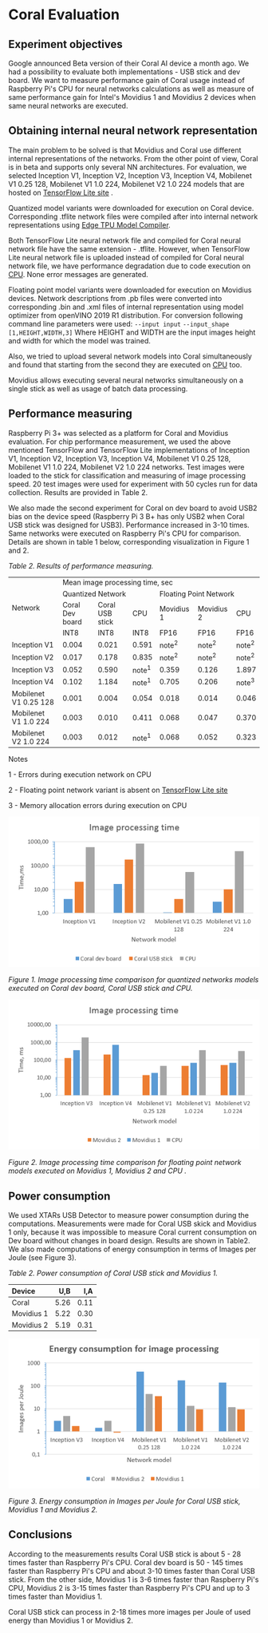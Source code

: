 # Coral Evaluation 

## Experiment objectives
Google announced Beta version of their Coral AI device a month ago.  We had a possibility to evaluate both implementations - USB stick and dev board. We want to measure performance gain of Coral usage instead of Raspberry Pi's CPU for neural networks calculations as well as measure of same performance gain for Intel's Movidius 1 and Movidius 2 devices when same neural networks are executed.
## Obtaining internal neural network representation
The main problem to be solved is that Movidius and Coral use different internal representations of the networks. From the other point of view, Coral is in beta and supports only several NN architectures. For evaluation, we selected Inception V1, Inception V2, Inception V3, Inception V4, Mobilenet V1 0.25 128, Mobilenet V1 1.0 224, Mobilenet V2 1.0 224 models that are hosted on [TensorFlow Lite site](https://www.tensorflow.org/lite/guide/hosted_models/) .

Quantized model variants were downloaded for execution on Coral device. Corresponding .tflite network files were compiled after into internal network representations using [Edge TPU Model Compiler](https://coral.withgoogle.com/web-compiler/). 

Both TensorFlow Lite neural network file and compiled for Coral neural network file have the same extension - .tflite. However, when TensorFlow Lite neural network file is uploaded instead of compiled for Coral neural network file, we have performance degradation due to code execution on [CPU](https://coral.withgoogle.com/static/images/compile-tflite-to-edgetpu.png). None error messages are generated. 

Floating point model variants were downloaded for execution on Movidius devices. Network descriptions from .pb files were converted into corresponding .bin and .xml files of internal representation using model optimizer from openVINO 2019 R1 distribution. For conversion following command line parameters were used:
`--input input`
`--input_shape [1,HEIGHT,WIDTH,3]`
Where HEIGHT and WIDTH are the input images height and width for which the model was trained.

Also, we tried to upload several network models into Coral simultaneously and found that starting from the second they are executed on  [CPU](https://coral.withgoogle.com/static/images/compile-tflite-to-edgetpu.png) too. 

Movidius allows executing several neural networks simultaneously on a single stick as well as usage of batch data processing.   




## Performance measuring

Raspberry Pi 3+ was selected as a platform for Coral and Movidius evaluation. For chip performance measurement, we used the above mentioned  TensorFlow and TensorFlow Lite implementations of Inception V1, Inception V2, Inception V3, Inception V4, Mobilenet V1 0.25 128, Mobilenet V1 1.0 224, Mobilenet V2 1.0 224 networks. Test images were loaded to the stick for classification and measuring of image processing speed. 20 test images were used for experiment with 50 cycles run for data collection. Results are provided in Table 2.

We also made the second experiment for Coral on dev board to avoid USB2 bias on the device speed (Raspberry Pi 3 B+ has only USB2 when Coral USB stick was designed for USB3). Performance increased in 3-10 times. Same networks were executed on Raspberry Pi's CPU for comparison. Details are shown in table 1 below, corresponding visualization in Figure 1 and 2.

*Table 2. Results of performance measuring.*

<table>
	<tr>
		<td rowspan="4">Network</td>
		<td colspan="6">Mean image processing time, sec</td>
	</tr>
	<tr>		
        <td colspan="3">Quantized Network</td>
		<td colspan="3">Floating Point Network</td>		
	</tr>
	<tr>		
        <td>Coral  Dev board</td>
		<td>Coral USB stick</td>
		<td>CPU</td>
		<td>Movidius 1</td>
		<td>Movidius 2</td>
		<td>CPU</td>
	</tr>
    <tr>		
        <td>INT8</td>
		<td>INT8</td>
		<td>INT8</td>
		<td>FP16</td>
		<td>FP16</td>
		<td>FP16</td>
	</tr>
	<tr>
        <td>Inception V1</td>
		<td>0.004</td>        
        <td>0.021</td>        
        <td>0.591</td> 
        <td>note<sup>2</sup></td>
        <td>note<sup>2</sup></td>
        <td>note<sup>2</sup></td>
	</tr>
	<tr>
		<td>Inception V2</td>
		<td>0.017</td>        
        <td>0.178</td>        
        <td>0.835</td> 
        <td>note<sup>2</sup></td>
        <td>note<sup>2</sup></td>
        <td>note<sup>2</sup></td>
	</tr>
	<tr>
		<td>Inception V3</td>
		<td>0.052</td>        
        <td>0.590</td>        
        <td>note<sup>1</sup></td>
        <td>0.359</td>
        <td>0.126</td>
        <td>1.897</td>        
	</tr>
	<tr>
		<td>Inception V4</td>
		<td>0.102</td>        
        <td>1.184</td>
        <td>note<sup>1</sup></td>
        <td>0.705</td>
        <td>0.206</td>
        <td>note<sup>3</sup></td>        
	</tr>
	<tr>
		<td>Mobilenet V1 0.25 128</td>
		<td>0.001</td>        
        <td>0.004</td>
        <td>0.054</td>
        <td>0.018</td>
        <td>0.014</td>
        <td>0.046</td>
        </tr>
	<tr>
		<td>Mobilenet V1 1.0 224</td>
		<td>0.003</td>
        <td>0.010</td>
        <td>0.411</td>
        <td>0.068</td>
        <td>0.047</td>
        <td>0.370</td>
        </tr>
	<tr>
		<td>Mobilenet V2 1.0 224</td>
		<td>0.003</td>        
        <td>0.012</td>
        <td>note<sup>1</sup></td>
        <td>0.068</td>
        <td>0.052</td>
        <td>0.323</td>        
	</tr>
</table>



Notes 

1 - Errors during execution network on CPU

2 - Floating point network variant is absent on  [TensorFlow Lite site](https://www.tensorflow.org/lite/guide/hosted_models/) 

3 - Memory allocation errors during execution on CPU






![](img/image-processing-time-quantized-networks.png)

*Figure 1. Image processing time comparison for quantized networks models executed on Coral dev board, Coral USB stick and CPU.*

![](img/image-processing-time-floating-point-networks.png)

*Figure 2.  Image processing time comparison for floating point network models executed on  Movidius 1, Movidius 2  and CPU .*




## Power consumption
We used XTARs USB Detector to measure power consumption during the computations. Measurements were made for Coral USB skick and Movidius 1 only, because it was impossible to measure Coral current  consumption on Dev board without changes in board design. Results are shown in Table2. We also made computations of energy consumption in terms of Images per Joule (see Figure 3).

*Table 2. Power consumption of Coral USB stick and Movidius 1.*

| Device     |  U,B |  I,A |
| :--------- | ---: | ---: |
| Coral      | 5.26 | 0.11 |
| Movidius 1 | 5.22 | 0.30 |
| Movidius 2 | 5.19 | 0.31 |



![](img/energy-consumption-images-per-joule-coral-movidius-1-2.png)

*Figure 3.   Energy consumption in Images per Joule for Coral USB stick, Movidius 1 and Movidius 2.*

## Conclusions

According to the measurements results Coral USB stick is about 5 - 28 times faster than Raspberry Pi's CPU. Coral dev board is 50 - 145 times faster than Raspberry Pi's CPU and about 3-10 times faster than Coral USB stick. From the other side, Movidius 1 is 3-6 times faster than Raspberry Pi's CPU, Movidius 2 is 3-15 times faster than Raspberry Pi's CPU and up to 3 times faster than Movidius 1.

Coral USB stick can process in  2-18 times more images per Joule of used energy than Movidius 1 or Movidius 2.

